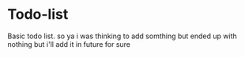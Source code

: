 # Todo-list
Basic todo list.
so ya i was thinking to add somthing but ended up with nothing
but i'll add it in future for sure
<br>

